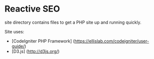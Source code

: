 Reactive SEO
==============

site directory contains files to get a PHP site up and running quickly.

Site uses:

- [CodeIgniter PHP Framework] (https://ellislab.com/codeigniter/user-guide/)
- [D3.js] (http://d3js.org/)


